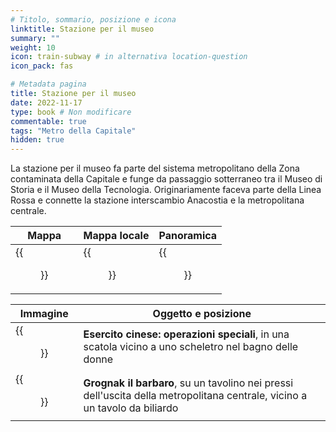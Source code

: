```yaml
---
# Titolo, sommario, posizione e icona
linktitle: Stazione per il museo
summary: ""
weight: 10
icon: train-subway # in alternativa location-question
icon_pack: fas

# Metadata pagina
title: Stazione per il museo
date: 2022-11-17
type: book # Non modificare
commentable: true
tags: "Metro della Capitale"
hidden: true
---
```




La stazione per il museo fa parte del sistema metropolitano della Zona contaminata della Capitale e funge da passaggio sotterraneo tra il Museo di Storia e il Museo della Tecnologia. Originariamente faceva parte della Linea Rossa e connette la stazione interscambio Anacostia e la metropolitana centrale.

| Mappa | Mappa locale | Panoramica |
| ----- | ------------ | ---------- |
|  {{<figure src="Museum_Station_loc_map.webp">}} | {{<figure src="Metro_Museum_Station_loc_map.webp">}}  | {{<figure src="Museum_station.webp">}}  |

| Immagine | Oggetto e posizione |
| -------- | ------------------- |
| {{<figure src="Museum_Station_Chinese_Army_Special_Ops_Training_Manual.webp">}}  | **Esercito cinese: operazioni speciali**, in una scatola vicino a uno scheletro nel bagno delle donne   |
| {{<figure src="Museum_Station_Grognak.webp">}}  | **Grognak il barbaro**, su un tavolino nei pressi dell'uscita della metropolitana centrale, vicino a un tavolo da biliardo  |